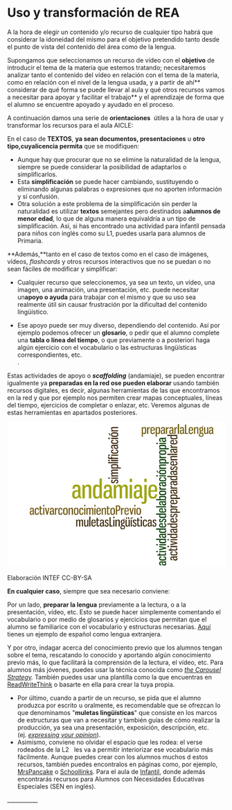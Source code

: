 # Uso y transformación de REA

A la hora de elegir un contenido y/o recurso de cualquier tipo habrá que considerar la idoneidad del mismo para el objetivo pretendido tanto desde el punto de vista del contenido del área como de la lengua.

Supongamos que seleccionamos un recurso de vídeo con el **objetivo** de introducir el tema de la materia que estemos tratando; necesitaremos analizar tanto el contenido del vídeo en relación con el tema de la materia, como en relación con el nivel de la lengua usada, y a partir de ahí** considerar de qué forma se puede llevar al aula y qué otros recursos vamos a necesitar para apoyar y facilitar el trabajo** y el aprendizaje de forma que el alumno se encuentre apoyado y ayudado en el proceso.

A continuación damos una serie de **orientaciones**  útiles a la hora de usar y transformar los recursos para el aula AICLE:

En el caso de **TEXTOS**, **ya sean documentos, presentaciones** u **otro tipo,**cuya**licencia permita** que se modifiquen:

*   Aunque hay que procurar que no se elimine la naturalidad de la lengua, siempre se puede considerar la posibilidad de adaptarlos o simplificarlos.
*   Esta **simplificación** se puede hacer cambiando, sustituyendo o eliminando algunas palabras o expresiones que no aporten información y sí confusión.
*   Otra solución a este problema de la simplificación sin perder la naturalidad es utilizar **textos** semejantes pero destinados a**alumnos de menor edad**, lo que de alguna manera equivaldría a un tipo de simplificación. Así, si has encontrado una actividad para infantil pensada para niños con inglés como su L1, puedes usarla para alumnos de Primaria.

**Además,**tanto en el caso de textos como en el caso de imágenes, vídeos, _flashcards_ y otros recursos interactivos que no se puedan o no sean fáciles de modificar y simplificar:

*   Cualquier recurso que seleccionemos, ya sea un texto, un vídeo, una imagen, una animación, una presentación, etc. puede necesitar un**apoyo o ayuda** para trabajar con el mismo y que su uso sea realmente útil sin causar frustración por la dificultad del contenido lingüístico.

*   Ese apoyo puede ser muy diverso, dependiendo del contenido. Así por ejemplo podemos ofrecer un **glosario**, o pedir que el alumno complete una **tabla o línea del tiempo**, o que previamente o a posteriori haga algún ejercicio con el vocabulario o las estructuras lingüísticas correspondientes, etc.  
    .

Estas actividades de apoyo o **_scaffolding_** (andamiaje), se pueden encontrar igualmente ya **preparadas en la red **o**se pueden elaborar** usando también recursos digitales, es decir, algunas herramientas de las que encontramos en la red y que por ejemplo nos permiten crear mapas conceptuales, líneas del tiempo, ejercicios de completar o enlazar, etc. Veremos algunas de estas herramientas en apartados posteriores.


![AICLE Andamiaje](img/bloque3_2.jpg "Andamiaje")


Elaboración INTEF CC-BY-SA

**En cualquier caso**, siempre que sea necesario conviene:

Por un lado, **preparar la lengua** previamente a la lectura, o a la presentación, vídeo, etc. Esto se puede hacer simplemente comentando el vocabulario o por medio de glosarios y ejercicios que permitan que el alumno se familiarice con el vocabulario y estructuras necesarias. [Aquí](http://clil4teachers.pbworks.com/w/file/fetch/82495513/vocabulario%20antes%20del%20dia.pptx) tienes un ejemplo de español como lengua extranjera.

Y por otro, indagar acerca del conocimiento previo que los alumnos tengan sobre el tema, rescatando lo conocido y aportando algún conocimiento previo más, lo que facilitará la comprensión de la lectura, el vídeo, etc. Para alumnos más jóvenes, puedes usar la técnica conocida como [_the Carousel Strategy_](http://www.readwritethink.org/professional-development/strategy-guides/brainstorming-reviewing-using-carousel-30630.html)_._ También puedes usar una plantilla como la que encuentras en [ReadWriteThink](http://www.readwritethink.org/files/resources/printouts/KWL%20Chart.pdf) o basarte en ella para crear la tuya propia.

*   Por último, cuando a partir de un recurso, se pida que el alumno produzca por escrito u oralmente, es recomendable que se ofrezcan lo que denominamos "**muletas lingüísticas**" que consiste en los marcos de estructuras que van a necesitar y también guías de cómo realizar la producción, ya sea una presentación, exposición, descripción, etc. (ej. _[expressing your opinion](https://docs.google.com/document/d/1dPvGwkCqYgTYTnTeHl6ZwkqD4krjXeZCEkVt4ddjHhE/edit)_).
*   Asimismo, conviene no olvidar el espacio que les rodea: el verse rodeados de la L2   les va a permitir interiorizar ese vocabulario más fácilmente. Aunque puedes crear con los alumnos muchos d estos recursos, también puedes encontralos en páginas como, por ejemplo,  [MrsPancake](http://mrspancake.com/index.php) o [Schoollinks](http://schoolslinks.co.uk/). Para el aula de [Infantil](http://www.communication4all.co.uk/HomePage.htm), donde además encontrarás recursos para Alumnos con Necesidades Educativas Especiales (SEN en inglés).

\_\_\_\_\_\_\_\_\_\_\_

